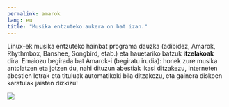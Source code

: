 ```yaml
---
permalink: amarok
lang: eu
title: "Musika entzuteko aukera on bat izan."
---
```


Linux-ek musika entzuteko hainbat programa dauzka (adibidez, Amarok, Rhythmbox, Banshee, Songbird, etab.) eta hauetariko batzuk <b>itzelakoak</b> dira. Emaiozu begirada bat Amarok-i (begiratu irudia): honek zure musika antolatzen eta jotzen du, nahi dituzun abestiak ikasi ditzakezu, Interneten abestien letrak eta tituluak automatikoki bila ditzakezu, eta gainera diskoen karatulak jaisten dizkizu! 

<img src="Images/amarok.png" />




